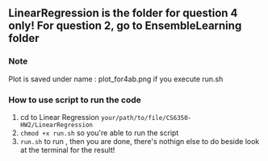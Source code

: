 ## LinearRegression is the folder for question 4 only! For question 2, go to EnsembleLearning folder


### Note 
Plot is saved under name : plot_for4ab.png  if you execute run.sh

### How to use script to run the code
1) cd to Linear Regression `your/path/to/file/CS6350-HW2/LinearRegression`
2) `chmod +x run.sh` so you're able to run the script
3) `run.sh` to run , then you are done, there's nothign else to do beside look at the terminal for the result!
